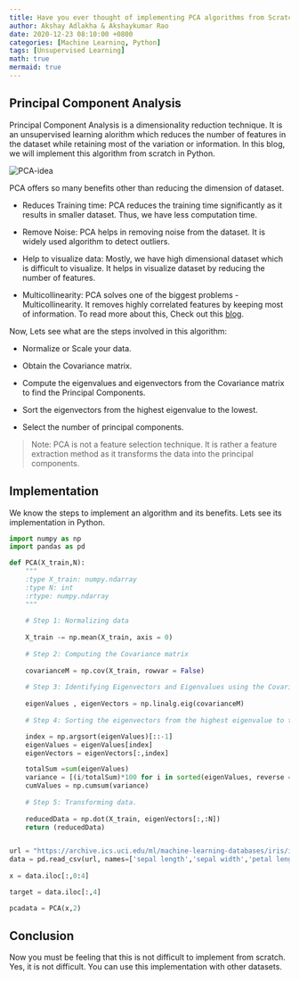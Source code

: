```yaml
---
title: Have you ever thought of implementing PCA algorithms from Scratch?
author: Akshay Adlakha & Akshaykumar Rao
date: 2020-12-23 08:10:00 +0800
categories: [Machine Learning, Python]
tags: [Unsupervised Learning]
math: true
mermaid: true
---
```



## Principal Component Analysis

Principal Component Analysis is a dimensionality reduction technique. It is an unsupervised learning alorithm which reduces the number of features in the dataset while retaining most of the variation or information. In this blog, we will implement this algorithm from scratch in Python.

![PCA-idea](/assets/img/sample/Principal_Component.png)

PCA offers so many benefits other than reducing the dimension of dataset. 

- Reduces Training time: PCA reduces the training time significantly as it results in smaller dataset. Thus, we have less computation time.

- Remove Noise: PCA helps in removing noise from the dataset. It is widely used algorithm to detect outliers.

- Help to visualize data: Mostly, we have high dimensional dataset which is difficult to visualize. It helps in visualize dataset by reducing the number of features.

- Multicollinearity: PCA solves one of the biggest problems - Multicollinearity. It removes highly correlated features by keeping most of information. To read more about this, Check out this [blog](https://thinkdatascience.github.io/posts/PCA/). 

Now, Lets see what are the steps involved in this algorithm:

- Normalize or Scale your data. 

- Obtain the Covariance matrix.

- Compute the eigenvalues and eigenvectors from the Covariance matrix to find the Principal Components.

- Sort the eigenvectors from the highest eigenvalue to the lowest.

- Select the number of principal components.


> Note: PCA is not a feature selection technique. It is rather a feature extraction method as it transforms the data into the principal components.

## Implementation

We know the steps to implement an algorithm and its benefits. Lets see its implementation in Python.


```python
import numpy as np
import pandas as pd

def PCA(X_train,N):
    """
    :type X_train: numpy.ndarray
    :type N: int
    :rtype: numpy.ndarray
    """
    
    # Step 1: Normalizing data
    
    X_train -= np.mean(X_train, axis = 0)  
    
    # Step 2: Computing the Covariance matrix
    
    covarianceM = np.cov(X_train, rowvar = False)
   
    # Step 3: Identifying Eigenvectors and Eigenvalues using the Covariance matrix.
    
    eigenValues , eigenVectors = np.linalg.eig(covarianceM)
    
    # Step 4: Sorting the eigenvectors from the highest eigenvalue to the lowest.

    index = np.argsort(eigenValues)[::-1]
    eigenValues = eigenValues[index]
    eigenVectors = eigenVectors[:,index]

    totalSum =sum(eigenValues)
    variance = [(i/totalSum)*100 for i in sorted(eigenValues, reverse = True)]
    cumValues = np.cumsum(variance)
    
    # Step 5: Transforming data.
    
    reducedData = np.dot(X_train, eigenVectors[:,:N])
    return (reducedData)


url = "https://archive.ics.uci.edu/ml/machine-learning-databases/iris/iris.data"
data = pd.read_csv(url, names=['sepal length','sepal width','petal length','petal width','target'])
 
x = data.iloc[:,0:4]

target = data.iloc[:,4]

pcadata = PCA(x,2)


```

## Conclusion

Now you must be feeling that this is not difficult to implement from scratch. Yes, it is not difficult. You can use this implementation with other datasets. 



 
